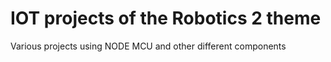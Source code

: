 # IOT projects of the Robotics 2 theme
Various projects using NODE MCU and other different components
